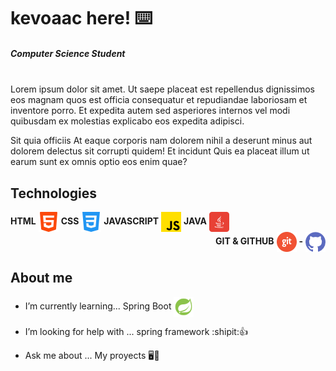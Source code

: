 # kevoaac here! ⌨️

##### *Computer Science Student*</br></br>
<p>
  Lorem ipsum dolor sit amet. Ut saepe placeat est repellendus dignissimos eos magnam quos est officia consequatur et repudiandae laboriosam et inventore porro. Et       expedita autem sed asperiores internos vel modi quibusdam ex molestias explicabo eos expedita adipisci.

  Sit quia officiis At eaque corporis nam dolorem nihil a deserunt minus aut dolorem delectus sit corrupti quidem! Et incidunt Quis ea placeat illum ut earum sunt ex     omnis optio eos enim quae?
</p>

## **Technologies**

<section>
    <div style="display: inline_block">
      <span><strong>HTML</strong></span>
      <img align="center" alt="HTML-icon" height="32" width="32" src="https://raw.githubusercontent.com/kevoaac/kevoaac/main/icons/html-icon32px.png">
      <span><strong>CSS</strong></span>
      <img align="center" alt="HTML-icon" src="https://raw.githubusercontent.com/kevoaac/kevoaac/main/icons/css-icon32px.png">
      <span><strong>JAVASCRIPT</strong></span>
      <img align="center" alt="HTML-icon" src="https://raw.githubusercontent.com/kevoaac/kevoaac/main/icons/js-icon32px.png">
      <span><strong>JAVA</strong></span>
      <img align="center" alt="HTML-icon" src="https://raw.githubusercontent.com/kevoaac/kevoaac/main/icons/java-icon32px.png">
    </div>

  <div style="display: inline_block" align="right">
    <span><strong>GIT & GITHUB</strong></span>
    <img align="center" alt="HTML-icon" height="32" width="32" src="https://raw.githubusercontent.com/kevoaac/kevoaac/main/icons/git-icon64px.png">
    <span><strong>-</strong></span>
    <img align="center" alt="HTML-icon" src="https://raw.githubusercontent.com/kevoaac/kevoaac/main/icons/github-icon32px.png">
  </div>
</section>





## **About me**

- I’m currently learning... Spring Boot <img align="center" alt="HTML-icon" height="32" width="32" src="https://raw.githubusercontent.com/kevoaac/kevoaac/main/icons/spring-boot-icon48px.png">

- I’m looking for help with ... spring framework :shipit::+1: 
- Ask me about ... My proyects 🖥️💾


